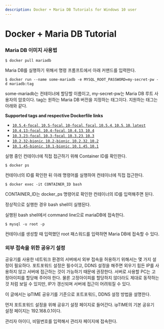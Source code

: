 ```yaml
---
description: Docker + Maria DB Tutorials for Windows 10 user
---
```


# Docker + Maria DB Tutorial

### Maria DB 이미지 사용법

```text
$ docker pull mariadb
```

Maria DB를 실행하기 위해서 명령 프롬프트에서 아래 커맨드를 입력한다.

```text
$ docker run --name some-mariadb -e MYSQL_ROOT_PASSWORD=my-secret-pw -d mariadb:tag
```

some-mariadb는 컨테이너에 할당할 이름이고, my-secret-pw는 Maria DB 루트 사용자의 암호이다. tag는 원하는 Maria DB 버전을 지정하는 태그이다. 지원하는 태그는 아래와 같다.

**Supported tags and respective Dockerfile links**

* [`10.5.4-focal`, `10.5-focal`, `10-focal`, `focal`, `10.5.4`, `10.5`, `10`, `latest`](https://github.com/docker-library/mariadb/blob/8ec795570021bdcf933a60d13b4631912634a5cc/10.5/Dockerfile)
* [`10.4.13-focal`, `10.4-focal`, `10.4.13`, `10.4`](https://github.com/docker-library/mariadb/blob/8ec795570021bdcf933a60d13b4631912634a5cc/10.4/Dockerfile)
* [`10.3.23-focal`, `10.3-focal`, `10.3.23`, `10.3`](https://github.com/docker-library/mariadb/blob/8ec795570021bdcf933a60d13b4631912634a5cc/10.3/Dockerfile)
* [`10.2.32-bionic`, `10.2-bionic`, `10.2.32`, `10.2`](https://github.com/docker-library/mariadb/blob/8ec795570021bdcf933a60d13b4631912634a5cc/10.2/Dockerfile)
* [`10.1.45-bionic`, `10.1-bionic`, `10.1.45`, `10.1`](https://github.com/docker-library/mariadb/blob/8ec795570021bdcf933a60d13b4631912634a5cc/10.1/Dockerfile)

실행 중인 컨테이너에 직접 접근하기 위해 Container ID를 확인한다.

```text
$ docker ps
```

컨테이너의 ID를 확인한 뒤 아래 명령어를 실행하여 컨테이너에 직접 접근한다.

```text
$ docker exec -it CONTAINER_ID bash
```

CONTAINER\_ID는 docker\_ps 명령어로 확인한 컨테이너의 ID를 입력해주면 된다.

정상적으로 실행한 경우 bash shell이 실행된다.

실행된 bash shell에서 command line으로 mariaDB에 접속한다.

```text
$ mysql -u root -p
```

 컨테이너를 생성할 때 입력했던 root 패스워드를 입력하면 Maria DB에 접속할 수 있다.





### 외부 접속을 위한 공유기 설정

공유기를 사용한 네트워크 환경의 서버에서 외부 접속을 허용하기 위해서는 몇 가지 설정이 필요하다. 포트포워드 설정은 필수이고, DDNS 설정을 해주면 외우기 힘든 IP를 사용하지 않고 서버에 접근하는 것이 가능하기 때문에 권장한다. 서버로 사용할 PC는 고정아이피를 할당해 주어야 한다. 물론 고정아이피를 할당하지 않더라도 제대로 동작하는 것 처럼 보일 수 있지만, IP가 갱신되며 서버에 접근이 어려워질 수 있다.

이 글에서는 ipTIME 공유기를 기준으로 포트포워드, DDNS 설정 방법을 설명한다.

먼저 포트포워드 설정을 위해 공유기 설정 페이지로 들어간다. ipTIME의 기본 공유기 설정 페이지는 192.168.0.1이다.

관리자 아이디, 비밀번호를 입력해서 관리자 페이지에 접속한다.  


